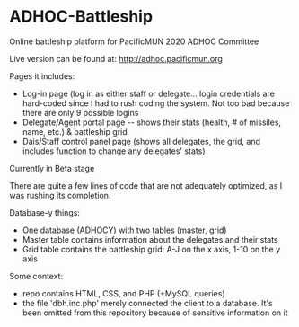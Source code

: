# ADHOC-Battleship
Online battleship platform for PacificMUN 2020 ADHOC Committee

Live version can be found at: http://adhoc.pacificmun.org

Pages it includes:
 - Log-in page (log in as either staff or delegate... login credentials are hard-coded since I had to rush coding the system. Not too bad because there are only 9 possible logins
 - Delegate/Agent portal page -- shows their stats (health, # of missiles, name, etc.) & battleship grid
 - Dais/Staff control panel page (shows all delegates, the grid, and includes function to change any delegates' stats)

Currently in Beta stage

There are quite a few lines of code that are not adequately optimized, as I was rushing its completion.

Database-y things:
 - One database (ADHOCY) with two tables (master, grid)
 - Master table contains information about the delegates and their stats
 - Grid table contains the battleship grid; A-J on the x axis, 1-10 on the y axis

Some context:
 - repo contains HTML, CSS, and PHP (+MySQL queries)
 - the file 'dbh.inc.php' merely connected the client to a database. It's been omitted from this repository because of sensitive information on it

